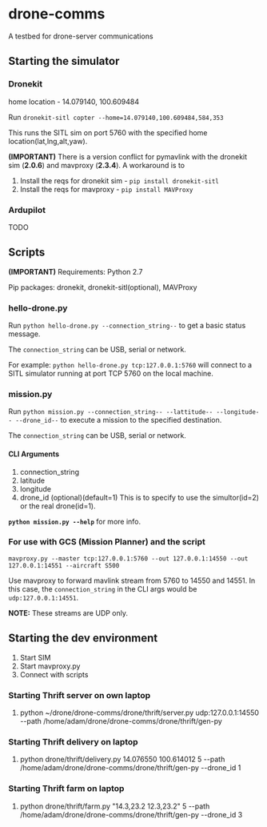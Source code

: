# drone-comms
A testbed for drone-server communications

## Starting the simulator
### Dronekit
home location - 14.079140, 100.609484

Run ```dronekit-sitl copter --home=14.079140,100.609484,584,353```

This runs the SITL sim on port 5760 with the specified home location(lat,lng,alt,yaw).

**(IMPORTANT)** There is a version conflict for pymavlink with the dronekit sim (**2.0.6**) and mavproxy (**2.3.4**). A workaround is to

1. Install the reqs for dronekit sim - ```pip install dronekit-sitl```
2. Install the reqs for mavproxy - ```pip install MAVProxy```

### Ardupilot
TODO


## Scripts

**(IMPORTANT)** Requirements: Python 2.7

Pip packages: dronekit, dronekit-sitl(optional), MAVProxy

### hello-drone.py
Run ```python hello-drone.py --connection_string--``` to get a basic status message.

The ```connection_string``` can be USB, serial or network.

For example: ```python hello-drone.py tcp:127.0.0.1:5760``` will connect to a SITL simulator running at port TCP 5760 on the local machine. 

### mission.py

Run ```python mission.py --connection_string-- --lattitude-- --longitude-- --drone_id--``` to execute a mission to the specified destination.

The ```connection_string``` can be USB, serial or network.

#### CLI Arguments
1. connection_string
2. latitude
3. longitude
4. drone_id (optional)(default=1)
This is to specify to use the simultor(id=2) or the real drone(id=1).

**```python mission.py --help```** for more info.

### For use with GCS (Mission Planner) **and** the script

```mavproxy.py --master tcp:127.0.0.1:5760 --out 127.0.0.1:14550 --out 127.0.0.1:14551 --aircraft S500```

Use mavproxy to forward mavlink stream from 5760 to 14550 and 14551. In this case, the ```connection_string``` in the CLI args would be ```udp:127.0.0.1:14551```.

**NOTE:** These streams are UDP only.

## Starting the dev environment
1. Start SIM
2. Start mavproxy.py
3. Connect with scripts

### Starting Thrift server on own laptop
1. python ~/drone/drone-comms/drone/thrift/server.py udp:127.0.0.1:14550 --path /home/adam/drone/drone-comms/drone/thrift/gen-py

### Starting Thrift delivery on laptop 
1. python drone/thrift/delivery.py 14.076550 100.614012 5 --path  /home/adam/drone/drone-comms/drone/thrift/gen-py --drone_id 1

### Starting Thrift farm on laptop
1. python drone/thrift/farm.py "14.3,23.2 12.3,23.2" 5 --path /home/adam/drone/drone-comms/drone/thrift/gen-py --drone_id 3


